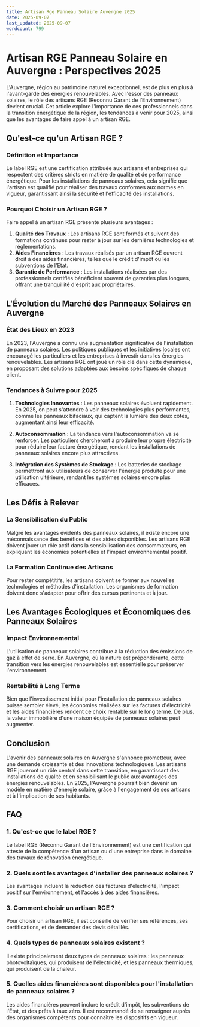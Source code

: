```yaml
---
title: Artisan Rge Panneau Solaire Auvergne 2025
date: 2025-09-07
last_updated: 2025-09-07
wordcount: 799
---
```


# Artisan RGE Panneau Solaire en Auvergne : Perspectives 2025

L'Auvergne, région au patrimoine naturel exceptionnel, est de plus en plus à l'avant-garde des énergies renouvelables. Avec l'essor des panneaux solaires, le rôle des artisans RGE (Reconnu Garant de l’Environnement) devient crucial. Cet article explore l'importance de ces professionnels dans la transition énergétique de la région, les tendances à venir pour 2025, ainsi que les avantages de faire appel à un artisan RGE.

## Qu'est-ce qu'un Artisan RGE ?

### Définition et Importance

Le label RGE est une certification attribuée aux artisans et entreprises qui respectent des critères stricts en matière de qualité et de performance énergétique. Pour les installations de panneaux solaires, cela signifie que l'artisan est qualifié pour réaliser des travaux conformes aux normes en vigueur, garantissant ainsi la sécurité et l'efficacité des installations.

### Pourquoi Choisir un Artisan RGE ?

Faire appel à un artisan RGE présente plusieurs avantages :

1. **Qualité des Travaux** : Les artisans RGE sont formés et suivent des formations continues pour rester à jour sur les dernières technologies et réglementations.
2. **Aides Financières** : Les travaux réalisés par un artisan RGE ouvrent droit à des aides financières, telles que le crédit d'impôt ou les subventions de l'État.
3. **Garantie de Performance** : Les installations réalisées par des professionnels certifiés bénéficient souvent de garanties plus longues, offrant une tranquillité d'esprit aux propriétaires.

## L'Évolution du Marché des Panneaux Solaires en Auvergne

### État des Lieux en 2023

En 2023, l'Auvergne a connu une augmentation significative de l'installation de panneaux solaires. Les politiques publiques et les initiatives locales ont encouragé les particuliers et les entreprises à investir dans les énergies renouvelables. Les artisans RGE ont joué un rôle clé dans cette dynamique, en proposant des solutions adaptées aux besoins spécifiques de chaque client.

### Tendances à Suivre pour 2025

1. **Technologies Innovantes** : Les panneaux solaires évoluent rapidement. En 2025, on peut s'attendre à voir des technologies plus performantes, comme les panneaux bifaciaux, qui captent la lumière des deux côtés, augmentant ainsi leur efficacité.
   
2. **Autoconsommation** : La tendance vers l'autoconsommation va se renforcer. Les particuliers chercheront à produire leur propre électricité pour réduire leur facture énergétique, rendant les installations de panneaux solaires encore plus attractives.

3. **Intégration des Systèmes de Stockage** : Les batteries de stockage permettront aux utilisateurs de conserver l'énergie produite pour une utilisation ultérieure, rendant les systèmes solaires encore plus efficaces.

## Les Défis à Relever

### La Sensibilisation du Public

Malgré les avantages évidents des panneaux solaires, il existe encore une méconnaissance des bénéfices et des aides disponibles. Les artisans RGE doivent jouer un rôle actif dans la sensibilisation des consommateurs, en expliquant les économies potentielles et l'impact environnemental positif.

### La Formation Continue des Artisans

Pour rester compétitifs, les artisans doivent se former aux nouvelles technologies et méthodes d'installation. Les organismes de formation doivent donc s'adapter pour offrir des cursus pertinents et à jour.

## Les Avantages Écologiques et Économiques des Panneaux Solaires

### Impact Environnemental

L'utilisation de panneaux solaires contribue à la réduction des émissions de gaz à effet de serre. En Auvergne, où la nature est prépondérante, cette transition vers les énergies renouvelables est essentielle pour préserver l'environnement.

### Rentabilité à Long Terme

Bien que l'investissement initial pour l'installation de panneaux solaires puisse sembler élevé, les économies réalisées sur les factures d'électricité et les aides financières rendent ce choix rentable sur le long terme. De plus, la valeur immobilière d'une maison équipée de panneaux solaires peut augmenter.

## Conclusion

L'avenir des panneaux solaires en Auvergne s'annonce prometteur, avec une demande croissante et des innovations technologiques. Les artisans RGE joueront un rôle central dans cette transition, en garantissant des installations de qualité et en sensibilisant le public aux avantages des énergies renouvelables. En 2025, l'Auvergne pourrait bien devenir un modèle en matière d'énergie solaire, grâce à l'engagement de ses artisans et à l'implication de ses habitants.

## FAQ

### 1. Qu'est-ce que le label RGE ?

Le label RGE (Reconnu Garant de l’Environnement) est une certification qui atteste de la compétence d'un artisan ou d'une entreprise dans le domaine des travaux de rénovation énergétique.

### 2. Quels sont les avantages d'installer des panneaux solaires ?

Les avantages incluent la réduction des factures d'électricité, l'impact positif sur l'environnement, et l'accès à des aides financières.

### 3. Comment choisir un artisan RGE ?

Pour choisir un artisan RGE, il est conseillé de vérifier ses références, ses certifications, et de demander des devis détaillés.

### 4. Quels types de panneaux solaires existent ?

Il existe principalement deux types de panneaux solaires : les panneaux photovoltaïques, qui produisent de l'électricité, et les panneaux thermiques, qui produisent de la chaleur.

### 5. Quelles aides financières sont disponibles pour l'installation de panneaux solaires ?

Les aides financières peuvent inclure le crédit d'impôt, les subventions de l'État, et des prêts à taux zéro. Il est recommandé de se renseigner auprès des organismes compétents pour connaître les dispositifs en vigueur.